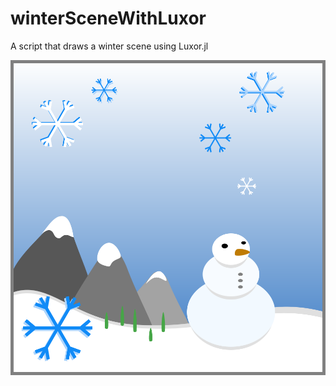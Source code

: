 # winterSceneWithLuxor
A script that draws a winter scene using Luxor.jl

![Winter scene output](https://github.com/j-seal/winterSceneWithLuxor/blob/master/jseal-luxor.png)
